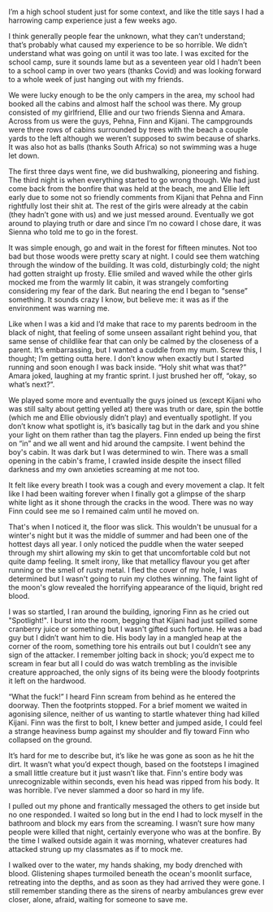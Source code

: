 I’m a high school student just for some context, and like the title says I had a harrowing camp experience just a few weeks ago.

I think generally people fear the unknown, what they can’t understand; that’s probably what caused my experience to be so horrible. We didn’t understand what was going on until it was too late.
I was excited for the school camp, sure it sounds lame but as a seventeen year old I hadn’t been to a school camp in over two years (thanks Covid) and was looking forward to a whole week of just hanging out with my friends.

We were lucky enough to be the only campers in the area, my school had booked all the cabins and almost half the school was there.
My group consisted of my girlfriend, Ellie and our two friends Sienna and Amara. 
Across from us were the guys, Pehna, Finn and Kijani.
The campgrounds were three rows of cabins surrounded by trees with the beach a couple yards to the left although we weren’t supposed to swim because of sharks.
It was also hot as balls (thanks South Africa) so not swimming was a huge let down.

The first three days went fine, we did bushwalking, pioneering and fishing. 
The third night is when everything started to go wrong though.
We had just come back from the bonfire that was held at the beach, me and Ellie left early due to some not so friendly comments from Kijani that Pehna and Finn rightfully lost their shit at. The rest of the girls were already at the cabin (they hadn’t gone with us) and we just messed around. Eventually we got around to playing truth or dare and since I’m no coward I chose dare, it was Sienna who told me to go in the forest.

It was simple enough, go and wait in the forest for fifteen minutes. Not too bad but those woods were pretty scary at night. I could see them watching through the window of the building. 
It was cold, disturbingly cold; the night had gotten straight up frosty.
Ellie smiled and waved while the other girls mocked me from the warmly lit cabin, it was strangely comforting considering my fear of the dark.
But nearing the end I began to “sense” something. It sounds crazy I know, but believe me: it was as if the environment was warning me.

Like when I was a kid and I’d make that race to my parents bedroom in the black of night, that feeling of some unseen assailant right behind you, that same sense of childlike fear that can only be calmed by the closeness of a parent.
It’s embarrassing, but I wanted a cuddle from my mum.
Screw this, I thought; I’m getting outta here.
I don’t know when exactly but I started running and soon enough I was back inside.
“Holy shit what was that?” Amara joked, laughing at my frantic sprint.
I just brushed her off, “okay, so what’s next?”.

We played some more and eventually the guys joined us (except Kijani who was still salty about getting yelled at) there was truth or dare, spin the bottle (which me and Ellie obviously didn’t play) and eventually spotlight.
If you don’t know what spotlight is, it’s basically tag but in the dark and you shine your light on them rather than tag the players. Finn ended up being the first on “in” and we all went and hid around the campsite.
I went behind the boy's cabin. It was dark but I was determined to win. There was a small opening in the cabin's frame, I crawled inside despite the insect filled darkness and my own anxieties screaming at me not too. 

It felt like every breath I took was a cough and every movement a clap. It felt like I had been waiting forever when I finally got a glimpse of the sharp white light as it shone through the cracks in the wood. There was no way Finn could see me so I remained calm until he moved on.

That's when I noticed it, the floor was slick. This wouldn't be unusual for a winter's night but it was the middle of summer and had been one of the hottest days all year. I only noticed the puddle when the water seeped through my shirt allowing my skin to get that uncomfortable cold but not quite damp feeling. It smelt irony, like that metallicy flavour you get after running or the smell of rusty  metal. I fled the cover of my hole, I was determined but I wasn't going to ruin my clothes winning. The faint light of the moon's glow revealed the horrifying appearance of the liquid, bright red blood.

I was so startled, I ran around the building, ignoring Finn as he cried out "Spotlight!".
I burst into the room, begging that Kijani had just spilled some cranberry juice or something but I wasn't gifted such fortune. He was a bad guy but I didn’t want him to die. His body lay in a mangled heap at the corner of the room, something tore his entrails out but I couldn’t see any sign of the attacker.
I remember jolting back in shock; you’d expect me to scream in fear but all I could do was watch trembling as the invisible creature approached, the only signs of its being were the bloody footprints it left on the hardwood.

“What the fuck!” I heard Finn scream from behind as he entered the doorway.
Then the footprints stopped.
For a brief moment we waited in agonising silence, neither of us wanting to startle whatever thing had killed Kijani.
Finn was the first to bolt, I knew better and jumped aside, I could feel a strange heaviness bump against my shoulder and fly toward Finn who collapsed on the ground. 

It’s hard for me to describe but, it’s like he was gone as soon as he hit the dirt. It wasn’t what you’d expect though, based on the footsteps I imagined a small little creature but it just wasn’t like that. Finn's entire body was unrecognizable within seconds, even his head was ripped from his body. It was horrible.
I’ve never slammed a door so hard in my life.

I pulled out my phone and frantically messaged the others to get inside but no one responded. I waited so long but in the end I had to lock myself in the bathroom and block my ears from the screaming. I wasn’t sure how many people were killed that night, certainly everyone who was at the bonfire.
By the time I walked outside again it was morning, whatever creatures had attacked strung up my classmates as if to mock me.

I walked over to the water, my hands shaking, my body drenched with blood.
Glistening shapes turmoiled beneath the ocean's moonlit surface, retreating into the depths, and as soon as they had arrived they were gone.
I still remember standing there as the sirens of nearby ambulances grew ever closer,
alone, afraid, waiting for someone to save me.